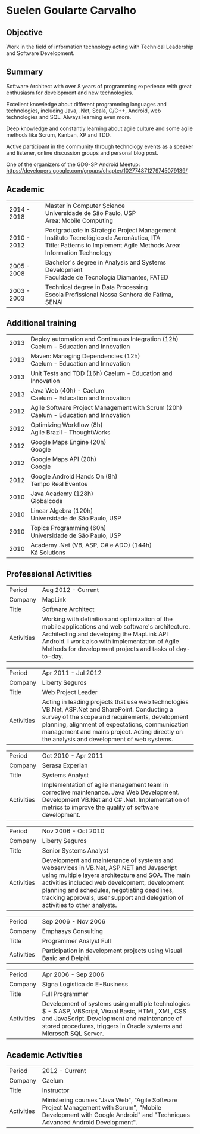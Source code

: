 # Suelen Goularte Carvalho

## Objective

Work in the field of information technology acting with Technical Leadership and Software Development.

## Summary

Software Architect with over 8 years of programming experience with great enthusiasm for development and new technologies.

Excellent knowledge about different programming languages ​​and technologies, including Java, .Net, Scala, C/C++, Android, web technologies and SQL. Always learning even more.

Deep knowledge and constantly learning about agile culture and some agile methods like Scrum, Kanban, XP and TDD.

Active participant in the community through technology events as a speaker and listener, online discussion groups and personal blog post.

One of the organizers of the GDG-SP Android Meetup: https://developers.google.com/groups/chapter/102774871279745079139/

## Academic

<table>
    <tr>
        <td> 2014 - 2018 </td>
        <td> 
            Master in Computer Science <br />
            Universidade de São Paulo, USP <br />
            Area: Mobile Computing
        </td>
    </tr>
    <tr>
        <td> 2010 - 2012 </td>
        <td>
            Postgraduate in Strategic Project Management <br />
            Instituto Tecnológico de Aeronáutica, ITA <br />
            Title: Patterns to Implement Agile Methods
            Area: Information Technology
        </td>
    </tr>    
    <tr>
        <td> 2005 - 2008 </td>
        <td>
            Bachelor's degree in Analysis and Systems Development <br />
            Faculdade de Tecnologia Diamantes, FATED
        </td>
    </tr>
    <tr>
        <td> 2003 - 2003 </td>
        <td>
            Technical degree in Data Processing <br />
            Escola Profissional Nossa Senhora de Fátima, SENAI
        </td>
    </tr>
</table>


## Additional training

<table>
    <tr>
        <td> 2013 </td>
        <td> 
            Deploy automation and Continuous Integration (12h) <br />
            Caelum - Education and Innovation
        </td>
    </tr>
    <tr>
        <td> 2013 </td>
        <td>
            Maven: Managing Dependencies (12h) <br />
            Caelum - Education and Innovation
        </td>
    </tr>
    <tr>
        <td> 2013 </td>
        <td>
            Unit Tests and TDD (16h)
            Caelum - Education and Innovation
        </td>
    </tr>
    <tr>
        <td> 2013 </td>
        <td>
            Java Web (40h) - Caelum <br />
            Caelum - Education and Innovation
        </td>
    </tr>
    <tr>
        <td> 2012 </td>
        <td>
            Agile Software Project Management with Scrum (20h) <br />
            Caelum - Education and Innovation
        </td>
    </tr>
    <tr>
        <td> 2012 </td>
        <td>
            Optimizing Workflow (8h) <br />
            Agile Brazil - ThoughtWorks
        </td>
    </tr>    
    <tr>
        <td> 2012 </td>
        <td>
            Google Maps Engine (20h) <br />
            Google
        </td>
    </tr> 
    <tr>
        <td> 2012 </td>
        <td>
            Google Maps API (20h) <br />
            Google
        </td>
    </tr>     
    <tr>
        <td> 2012 </td>
        <td>
            Google Android Hands On (8h) <br />
            Tempo Real Eventos
        </td>
    </tr>     
    <tr>
        <td> 2010 </td>
        <td>
            Java Academy (128h) <br />
            Globalcode
        </td>
    </tr>     
    <tr>
        <td> 2010 </td>
        <td>
            Linear Algebra (120h) <br />
            Universidade de São Paulo, USP
        </td>
    </tr>
    <tr>
        <td> 2010 </td>
        <td>
            Topics Programming (60h) <br />
            Universidade de São Paulo, USP
        </td>
    </tr>
    <tr>
        <td> 2010 </td>
        <td>
            Academy .Net (VB, ASP, C# e ADO) (144h) <br />
            Ká Solutions
        </td>
    </tr>
</table>


## Professional Activities
<table>
    <tr><td>Period </td> <td> Aug 2012 - Current </td> </tr>
    <tr><td>Company </td> <td> MapLink </td> </tr>
    <tr><td>Title </td> <td> Software Architect </td> </tr>
    <tr><td>Activities </td>
        <td> Working with definition and optimization of the mobile applications and web software's architecture. Architecting and developing the MapLink API Android. I work also with implementation of Agile Methods for development projects and tasks of day-to-day. </td> </tr>
</table>

<table>
    <tr><td>Period </td> <td> Apr 2011 - Jul 2012 </td> </tr>
    <tr><td>Company </td> <td>Liberty Seguros</td> </tr>
    <tr><td>Title </td> <td> Web Project Leader </td> </tr>
    <tr><td>Activities </td>
        <td> Acting in leading projects that use web technologies VB.Net, ASP.Net and SharePoint. Conducting a survey of the scope and requirements, development planning, alignment of expectations, communication management and mains project. Acting directly on the analysis and development of web systems. </td> </tr>
</table>

<table>
    <tr><td>Period </td> <td> Oct 2010 - Apr 2011 </td> </tr>
    <tr><td>Company </td> <td> Serasa Experian </td> </tr>
    <tr><td>Title </td> <td> Systems Analyst </td> </tr>
    <tr><td>Activities </td>
        <td> Implementation of agile management team in corrective maintenance. Java Web Development. Development VB.Net and C# .Net. Implementation of metrics to improve the quality of software development. </td> </tr>
</table>

<table>
    <tr><td>Period </td> <td> Nov 2006 - Oct 2010 </td> </tr>
    <tr><td>Company </td> <td> Liberty Seguros </td> </tr>
    <tr><td>Title </td> <td> Senior Systems Analyst </td> </tr>
    <tr><td>Activities </td>
        <td> Development and maintenance of systems and webservices in VB.Net, ASP.NET and Javascript using multiple layers architecture and SOA. The main activities included web development, development planning and schedules, negotiating deadlines, tracking approvals, user support and delegation of activities to other analysts. </td> </tr>
</table>

<table>
    <tr><td>Period </td> <td> Sep 2006 - Nov 2006 </td> </tr>
    <tr><td>Company </td> <td> Emphasys Consulting </td> </tr>
    <tr><td>Title </td> <td> Programmer Analyst Full </td> </tr>
    <tr><td>Activities </td>
        <td> Participation in development projects using Visual Basic and Delphi. </td> </tr>
</table>

<table>
    <tr><td>Period </td> <td> Apr 2006 - Sep 2006 </td> </tr>
    <tr><td>Company </td> <td> Signa Logística do E-Business </td> </tr>
    <tr><td>Title </td> <td> Full Programmer </td> </tr>
    <tr><td>Activities </td>
        <td> Development of systems using multiple technologies $ - $ ASP, VBScript, Visual Basic, HTML, XML, CSS and JavaScript. Development and maintenance of stored procedures, triggers in Oracle systems and Microsoft SQL Server. </td> </tr>
</table>

## Academic Activities

<table>
    <tr><td>Period </td> <td> 2012 - Current </td> </tr>
    <tr><td>Company </td> <td> Caelum </td> </tr>
    <tr><td>Title </td> <td> Instructor </td> </tr>
    <tr><td>Activities </td>
        <td> Ministering courses "Java Web", "Agile Software Project Management with Scrum", "Mobile Development with Google Android" and "Techniques Advanced Android Development". </td> </tr>
</table>
